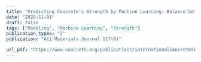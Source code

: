 ```yaml
---
title: "Predicting Concrete’s Strength by Machine Learning: Balance between Accuracy and Complexity of Algorithms"
date: "2020-11-01"
draft: false
tags: ["Modeling", "Machine Learning", "Strength"]
publication_types: "2"
publication: "Aci Materials Journal 117(6)"

url_pdf: "https://www.concrete.org/publications/internationalconcreteabstractsportal.aspx?m=details&id=51728128"
---
```

